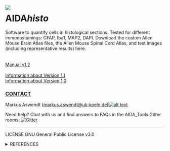 [1.2]: http://i.imgur.com/wWzX9uB.png
[1]: http://www.twitter.com/AswendtMarkus
<!--social icon from https://github.com/carlsednaoui/gitsocial -->

<img align="left" src="https://github.com/maswendt/AIDAhisto/blob/master/logo.png"><h1>AIDA<i>histo</i></h1>

Software to quantify cells in histological sections. Tested for different immunostainings: GFAP, Iba1, MAP2, DAPI. Download the custom Allen Mouse Brain Atlas files, the Allen Mouse Spinal Cord Atlas, and test images (including representative results) here.
<br/>
<br/>
<br/>
[Manual v1.2](https://github.com/maswendt/AIDAhisto/AIDAhisto_Manual_v1.2.pdf)
<br/>
<br/>
[Information about Version 1.1](https://github.com/maswendt/AIDAhisto/releases/tag/v1.1)
<br/>
[Information about Version 1.0](https://github.com/maswendt/AIDAhisto/releases/tag/v1.0)

[<h3><b>CONTACT</h3></b>](https://neurologie.uk-koeln.de/forschung/ag-neuroimaging-neuroengineering/)
Markus Aswendt (markus.aswendt@uk-koeln.de)[![alt text][1.2]][1]

Need help? Chat with us and find answers to FAQs in the AIDA_Tools Gitter rooms: [![Gitter](https://badges.gitter.im/AIDA_tools/community.svg)](https://gitter.im/AIDA_tools/community?utm_source=badge&utm_medium=badge&utm_campaign=pr-badge)
___
LICENSE
GNU General Public License v3.0
<details>
<summary>REFERENCES</summary></b>

+ AIDA<i>histo [Pallast, N., et al. "Atlas-based imaging data analysis tool for quantitative mouse brain histology (AIDAhisto)" Journal of Neuroscience Methods, 2019](https://www.sciencedirect.com/science/article/pii/S0165027019302511?via%3Dihub)
+ AIDA<i>mri [Pallast, N., et al. "Processing pipeline for Atlas-based Imaging Data Analysis (AIDA) of structural and functional mouse brain MRI" Frontiers in Neuroinformatics, 2019](https://www.frontiersin.org/articles/10.3389/fninf.2019.00042/full)
+ Allen Brain Reference Atlas [Oh, Seung Wook, et al. "A mesoscale connectome of the mouse brain." Nature, 2014](https://www.nature.com/articles/nature13186)
+ Incremental cell search [Meruvia-Pastor, Oscar E., et al. "Estimating cell count and distribution in labeled histological samples using incremental cell search" Journal of Biomedical Imaging, 2011](https://www.hindawi.com/journals/ijbi/2011/874702/)
